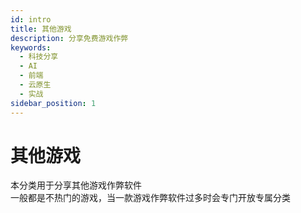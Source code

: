 ```yaml
---
id: intro
title: 其他游戏
description: 分享免费游戏作弊
keywords:
  - 科技分享
  - AI
  - 前端
  - 云原生
  - 实战
sidebar_position: 1
---
```

# 其他游戏
本分类用于分享其他游戏作弊软件  
一般都是不热门的游戏，当一款游戏作弊软件过多时会专门开放专属分类